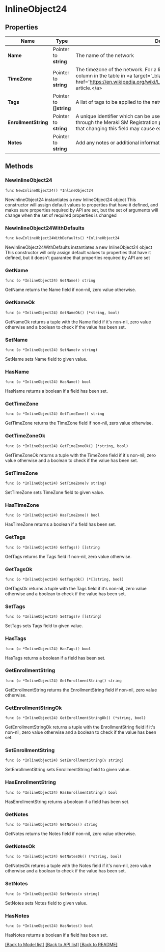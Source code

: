 # InlineObject24

## Properties

Name | Type | Description | Notes
------------ | ------------- | ------------- | -------------
**Name** | Pointer to **string** | The name of the network | [optional] 
**TimeZone** | Pointer to **string** | The timezone of the network. For a list of allowed timezones, please see the &#39;TZ&#39; column in the table in &lt;a target&#x3D;&#39;_blank&#39; href&#x3D;&#39;https://en.wikipedia.org/wiki/List_of_tz_database_time_zones&#39;&gt;this article.&lt;/a&gt; | [optional] 
**Tags** | Pointer to **[]string** | A list of tags to be applied to the network | [optional] 
**EnrollmentString** | Pointer to **string** | A unique identifier which can be used for device enrollment or easy access through the Meraki SM Registration page or the Self Service Portal. Please note that changing this field may cause existing bookmarks to break. | [optional] 
**Notes** | Pointer to **string** | Add any notes or additional information about this network here. | [optional] 

## Methods

### NewInlineObject24

`func NewInlineObject24() *InlineObject24`

NewInlineObject24 instantiates a new InlineObject24 object
This constructor will assign default values to properties that have it defined,
and makes sure properties required by API are set, but the set of arguments
will change when the set of required properties is changed

### NewInlineObject24WithDefaults

`func NewInlineObject24WithDefaults() *InlineObject24`

NewInlineObject24WithDefaults instantiates a new InlineObject24 object
This constructor will only assign default values to properties that have it defined,
but it doesn't guarantee that properties required by API are set

### GetName

`func (o *InlineObject24) GetName() string`

GetName returns the Name field if non-nil, zero value otherwise.

### GetNameOk

`func (o *InlineObject24) GetNameOk() (*string, bool)`

GetNameOk returns a tuple with the Name field if it's non-nil, zero value otherwise
and a boolean to check if the value has been set.

### SetName

`func (o *InlineObject24) SetName(v string)`

SetName sets Name field to given value.

### HasName

`func (o *InlineObject24) HasName() bool`

HasName returns a boolean if a field has been set.

### GetTimeZone

`func (o *InlineObject24) GetTimeZone() string`

GetTimeZone returns the TimeZone field if non-nil, zero value otherwise.

### GetTimeZoneOk

`func (o *InlineObject24) GetTimeZoneOk() (*string, bool)`

GetTimeZoneOk returns a tuple with the TimeZone field if it's non-nil, zero value otherwise
and a boolean to check if the value has been set.

### SetTimeZone

`func (o *InlineObject24) SetTimeZone(v string)`

SetTimeZone sets TimeZone field to given value.

### HasTimeZone

`func (o *InlineObject24) HasTimeZone() bool`

HasTimeZone returns a boolean if a field has been set.

### GetTags

`func (o *InlineObject24) GetTags() []string`

GetTags returns the Tags field if non-nil, zero value otherwise.

### GetTagsOk

`func (o *InlineObject24) GetTagsOk() (*[]string, bool)`

GetTagsOk returns a tuple with the Tags field if it's non-nil, zero value otherwise
and a boolean to check if the value has been set.

### SetTags

`func (o *InlineObject24) SetTags(v []string)`

SetTags sets Tags field to given value.

### HasTags

`func (o *InlineObject24) HasTags() bool`

HasTags returns a boolean if a field has been set.

### GetEnrollmentString

`func (o *InlineObject24) GetEnrollmentString() string`

GetEnrollmentString returns the EnrollmentString field if non-nil, zero value otherwise.

### GetEnrollmentStringOk

`func (o *InlineObject24) GetEnrollmentStringOk() (*string, bool)`

GetEnrollmentStringOk returns a tuple with the EnrollmentString field if it's non-nil, zero value otherwise
and a boolean to check if the value has been set.

### SetEnrollmentString

`func (o *InlineObject24) SetEnrollmentString(v string)`

SetEnrollmentString sets EnrollmentString field to given value.

### HasEnrollmentString

`func (o *InlineObject24) HasEnrollmentString() bool`

HasEnrollmentString returns a boolean if a field has been set.

### GetNotes

`func (o *InlineObject24) GetNotes() string`

GetNotes returns the Notes field if non-nil, zero value otherwise.

### GetNotesOk

`func (o *InlineObject24) GetNotesOk() (*string, bool)`

GetNotesOk returns a tuple with the Notes field if it's non-nil, zero value otherwise
and a boolean to check if the value has been set.

### SetNotes

`func (o *InlineObject24) SetNotes(v string)`

SetNotes sets Notes field to given value.

### HasNotes

`func (o *InlineObject24) HasNotes() bool`

HasNotes returns a boolean if a field has been set.


[[Back to Model list]](../README.md#documentation-for-models) [[Back to API list]](../README.md#documentation-for-api-endpoints) [[Back to README]](../README.md)


